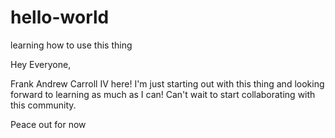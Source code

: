 # hello-world
learning how to use this thing

Hey Everyone,

Frank Andrew Carroll IV here! I'm just starting out with this thing and looking forward to learning as much as I can!
Can't wait to start collaborating with this community.

Peace out for now
